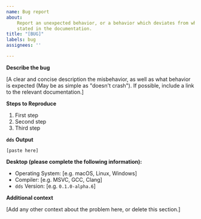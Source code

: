 ```yaml
---
name: Bug report
about:
    Report an unexpected behavior, or a behavior which deviates from what is
    stated in the documentation.
title: "[BUG]"
labels: bug
assignees: ''

---
```


<!--

Please provide as much information as possible to help us fix your issue. When
completed, please remove an empty sections.

Thank you!

-->

**Describe the bug**

[A clear and concise description the misbehavior, as well as what behavior is expected (May be as simple as "doesn't crash"). If possible, include a link to the relevant documentation.]

**Steps to Reproduce**

<!-- As clearly as possible, describe the steps to reproduce the issue -->

1. First step
2. Second step
3. Third step

**`dds` Output**

<!--

If applicable, include the output from `dds`.

PLEASE paste the output in-between the triple-backticks to keep the output
formatted correctly!

-->

```
[paste here]
```

**Desktop (please complete the following information):**

<!--

List the platform(s) and toolsets which are applicable to the issue, and all of the platforms that have been tried.

-->

 - Operating System: [e.g. macOS, Linux, Windows]
 - Compiler: [e.g. MSVC, GCC, Clang]
 - `dds` Version: [e.g. `0.1.0-alpha.6`]

**Additional context**

[Add any other context about the problem here, or delete this section.]
